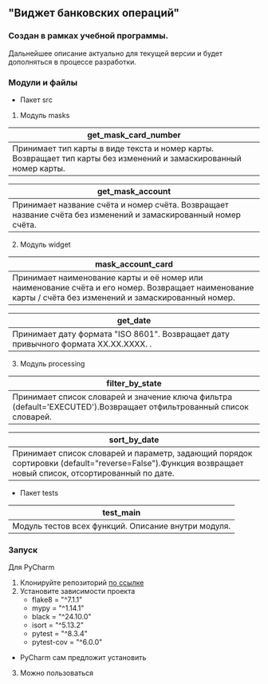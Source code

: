 ## "Виджет банковских операций"
### Создан в рамках учебной программы.
Дальнейшее описание актуально для текущей версии и будет дополняться в процессе разработки.</font>

### Модули и файлы
* Пакет src
1. Модуль masks

| get_mask_card_number|
| ---------- |
| Принимает тип карты в виде текста и номер карты. Возвращает тип карты без изменений и замаскированный номер карты.    

 
  
 | get_mask_account|
| ---------- |
| Принимает название счёта и номер счёта. Возвращает название счёта без изменений и замаскированный номер счёта.
  
2. Модуль widget

| mask_account_card    |
|---------|
| Принимает наименование карты и её номер или наименование счёта и его номер. Возвращает наименование карты / счёта без изменений и замаскированный номер.     |

|  get_date|
|--|
|Принимает дату формата "ISO 8601". Возвращает дату привычного формата ХХ.ХХ.ХХХХ. .|

3. Модуль processing

|  filter_by_state|
|--|
| Принимает список словарей и значение ключа фильтра (default='EXECUTED').Возвращает отфильтрованный список словарей. |

|sort_by_date|
|--|
|Принимает список словарей и параметр, задающий порядок сортировки (default="reverse=False").Функция возвращает новый список, отсортированный по дате.|
* Пакет tests

| test_main                                           |
|-----------------------------------------------------|
| Модуль тестов всех функций. Описание внутри модуля. |

### Запуск 
Для PyCharm 
1. Клонируйте репозиторий [по ссылке](https://github.com/YURIi454/Yurii_Belousov_home_work/tree/feature/home_work_git_10.1?tab=readme-ov-file#readme)
2. Установите зависимости проекта
    * flake8 = "^7.1.1"
    * mypy = "^1.14.1"
    * black = "^24.10.0"
    * isort = "^5.13.2"
    * pytest = "^8.3.4"
    * pytest-cov = "^6.0.0"
- PyCharm сам предложит установить
3. Можно пользоваться

